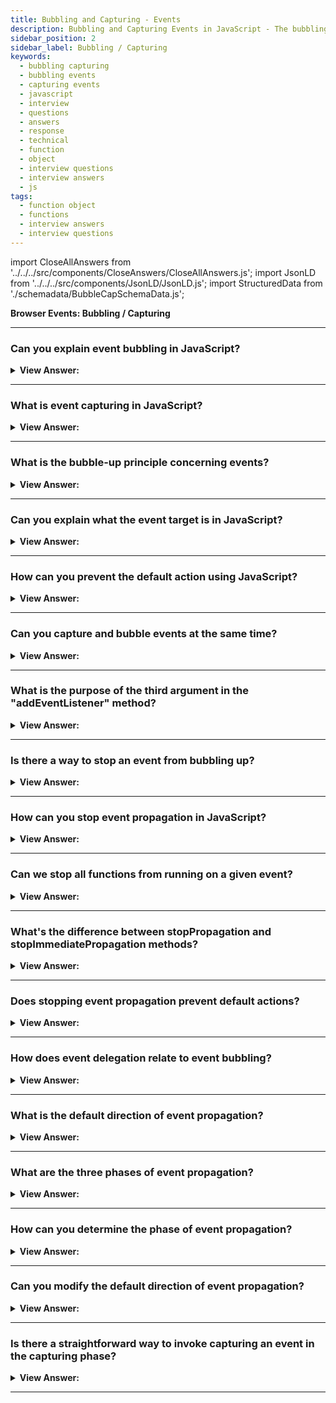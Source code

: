 ```yaml
---
title: Bubbling and Capturing - Events
description: Bubbling and Capturing Events in JavaScript - The bubbling-up principle is self-explanatory based on its name. - JavaScript Interview Questions & Answers
sidebar_position: 2
sidebar_label: Bubbling / Capturing
keywords:
  - bubbling capturing
  - bubbling events
  - capturing events
  - javascript
  - interview
  - questions
  - answers
  - response
  - technical
  - function
  - object
  - interview questions
  - interview answers
  - js
tags:
  - function object
  - functions
  - interview answers
  - interview questions
---
```


import CloseAllAnswers from '../../../src/components/CloseAnswers/CloseAllAnswers.js';
import JsonLD from '../../../src/components/JsonLD/JsonLD.js';
import StructuredData from './schemadata/BubbleCapSchemaData.js';

<JsonLD data={StructuredData} />

<head>
  <title>Bubbling and Capturing | JavaScript Frontend Phone Interview</title>
</head>

**Browser Events: Bubbling / Capturing**

<CloseAllAnswers />

---

### Can you explain event bubbling in JavaScript?

<details>
  <summary><strong>View Answer:</strong></summary>
  <div>
  <div><strong>Interview Response:</strong> Event bubbling is the process where an event triggers on the innermost target element first and then successively triggers on ancestors (parents) in the same nesting hierarchy up to the outermost DOM element.
  </div><br />
  <div><strong className="codeExample">Code Example:</strong><br /><br />

  <div></div>

HTML:

```html
<div id="outer">
  <div id="inner">
    <button id="button">Click me!</button>
  </div>
</div>
```

JavaScript:

```javascript
// Event listener for the outer div
document.getElementById("outer").addEventListener("click", function() {
  console.log("Outer div clicked");
});

// Event listener for the inner div
document.getElementById("inner").addEventListener("click", function() {
  console.log("Inner div clicked");
});

// Event listener for the button
document.getElementById("button").addEventListener("click", function() {
  console.log("Button clicked");
});
```

In this example, when you click the button, the event will propagate upwards through the nested elements. So, when you click the button, the console will display the following output:

Output:

```js
Button clicked
Inner div clicked
Outer div clicked
```

This demonstrates the event bubbling behavior, where the event is triggered on the innermost element and then propagates up through its parent elements.

  </div>
  </div>
</details>

---

### What is event capturing in JavaScript?

<details>
  <summary><strong>View Answer:</strong></summary>
  <div>
  <div><strong>Interview Response:</strong> Event capturing is the opposite of bubbling. It's when an event starts at the outermost element and triggers on descendents, moving towards the innermost target element.
  </div><br />
  <div><strong className="codeExample">Code Example:</strong><br /><br />

  <div></div>

HTML:

```html
<div id="outer">
  <div id="inner">
    <button id="button">Click me!</button>
  </div>
</div>
```

JavaScript:

```javascript
// Event listener for the outer div with event capturing
document.getElementById("outer").addEventListener("click", function() {
  console.log("Outer div clicked (capturing)");
}, true);

// Event listener for the inner div with event capturing
document.getElementById("inner").addEventListener("click", function() {
  console.log("Inner div clicked (capturing)");
}, true);

// Event listener for the button with event capturing
document.getElementById("button").addEventListener("click", function() {
  console.log("Button clicked (capturing)");
}, true);
```

In this example, when you click the button, the event will be captured in the capturing phase and propagate downwards through the nested elements. So, when you click the button, the console will display the following output:

Output:

```
Outer div clicked (capturing)
Inner div clicked (capturing)
Button clicked (capturing)
```

This demonstrates the event capturing behavior, where the event is triggered on the outermost element and then propagates down through its child elements.

  </div>
  </div>
</details>

---

### What is the bubble-up principle concerning events?

<details>
  <summary><strong>View Answer:</strong></summary>
  <div>
  <div><strong>Interview Response:</strong> The bubbling-up principle is self-explanatory based on its name. In principle, when an event happens on an element, it first runs its handlers, then on its parent, and back up to the other ancestors.
    </div><br />
  <div><strong className="codeExample">Code Example:</strong><br /><br />

  <div></div>

```html
<style>
  body * {
    margin: 10px;
    border: 1px solid blue;
  }
</style>

<!-- this will return the p, div and form alerts -->
<form onclick="alert('form')">
  FORM
  <div onclick="alert('div')">
    DIV
    <p onclick="alert('p')">P</p>
  </div>
</form>
```

  </div>
  </div>
</details>

---

### Can you explain what the event target is in JavaScript?

<details>
  <summary><strong>View Answer:</strong></summary>
  <div>
  <div><strong>Interview Response:</strong> The most deeply nesting element that created the event is known as a target element, and it may be accessed using event.target. The event target does not change through the bubbling process; JavaScript views it as the initial point of the event.
    </div><br />
  <div><strong className="codeExample">Code Example:</strong><br /><br />

  <div></div>

HTML:

```html
<button id="myButton">Click me!</button>
```

JavaScript:

```javascript
document.getElementById("myButton").addEventListener("click", function(event) {
  console.log("Event target:", event.target);
});
```

In this example, we have a button with the id "myButton". When you click the button, the event listener function will be triggered, and it will log the event target to the console.

For instance, if you click on the button, the console **output** will be:

```
Event target: <button id="myButton">Click me!</button>
```

The `event.target` property gives you access to the actual element that triggered the event, in this case, the button element with the id "myButton".

---

:::note
The current target is the precise target at which the current action takes place, where "this = event.currentTarget." It is conceivable that event.target equals either this or the current target.
:::

  </div>
  </div>
</details>

---

### How can you prevent the default action using JavaScript?

<details>
  <summary><strong>View Answer:</strong></summary>
  <div>
  <div><strong>Interview Response:</strong> To prevent the default action triggered by an event, you can use the `event.preventDefault()` method in JavaScript. Calling this method within an event listener will prevent the default behavior associated with the event.
  </div><br />
  <div><strong className="codeExample">Code Example:</strong><br /><br />

  <div></div>

HTML:

```html
<a href="https://www.example.com" id="myLink">Click me!</a>
```

JavaScript:

```js
document.getElementById("myLink").addEventListener("click", function(event) {
  event.preventDefault(); // Prevents the default action (navigating to the URL)
  console.log("Default action prevented");
});
```

  </div>
  </div>
</details>

---

### Can you capture and bubble events at the same time?

<details>
  <summary><strong>View Answer:</strong></summary>
  <div>
  <div><strong>Interview Response:</strong> Yes, by setting the third parameter of addEventListener to true, you can enable event capturing, and events will propagate from the capturing phase to the target phase and then to the bubbling phase.
  </div><br />
  <div><strong className="codeExample">Code Example:</strong><br /><br />

  <div></div>

HTML:

```html
<div id="myElement">
  <button id="myButton">Click me!</button>
</div>
```

JavaScript:

```js
document.getElementById("myElement").addEventListener("click", function(event) {
  console.log("Event captured: (capturing phase)");
}, true);

document.getElementById("myElement").addEventListener("click", function(event) {
  console.log("Event bubbled: (bubbling phase)");
}, false);
```

Output:

```html
Event captured: (capturing phase)
Event bubbled: (bubbling phase)
```

  </div>
  </div>
</details>

---

### What is the purpose of the third argument in the "addEventListener" method?

<details>
  <summary><strong>View Answer:</strong></summary>
  <div>
  <div><strong>Interview Response:</strong> The third argument in the `addEventListener` method, known as `useCapture`, is an optional parameter that specifies whether the event should be handled during the capturing phase (`true`) or the bubbling phase (`false`, default).
  </div><br />
  <div><strong className="codeExample">Code Example:</strong><br /><br />

  <div></div>

Here's an example that demonstrates the use of the third argument, `useCapture`, in the `addEventListener` method.

```html
<div id="outer">
  <div id="inner">
    Click me
  </div>
</div>

<script>
  function handleClick(event) {
    console.log("Target element: " + event.target.id);
    console.log("Current target element: " + event.currentTarget.id);
  }

  var outerElement = document.getElementById("outer");
  var innerElement = document.getElementById("inner");

  // Attaching event listeners with different useCapture values
  outerElement.addEventListener("click", handleClick, false); // Bubbling phase
  innerElement.addEventListener("click", handleClick, true); // Capturing phase
</script>
```

In this example, we have an outer `div` element with the id "outer" and an inner `div` element with the id "inner". Two event listeners are attached to these elements using the `addEventListener` method. The first listener is attached to the outer element with `useCapture` set to `false`, indicating the bubbling phase. The second listener is attached to the inner element with `useCapture` set to `true`, indicating the capturing phase.

When you click on the inner element, both event handlers will be called, but their behavior will differ based on the value of `useCapture`. The console logs will show the difference in `event.target.id` (the clicked element) and `event.currentTarget.id` (the element to which the event listener is attached).

  </div>
  </div>
</details>

---

### Is there a way to stop an event from bubbling up?

<details>
  <summary><strong>View Answer:</strong></summary>
  <div>
  <div><strong>Interview Response:</strong> If necessary, we can use two methods to explicitly stop the bubbling up process, including the stopPropagation and stopImmediatePropagation. Using these two approaches should be limited because of some drawbacks, such as click event failures.
    </div>
  </div>
</details>

---

### How can you stop event propagation in JavaScript?

<details>
  <summary><strong>View Answer:</strong></summary>
  <div>
  <div><strong>Interview Response:</strong> You can stop event propagation in JavaScript by using the `event.stopPropagation()` method, which prevents further propagation of the current event in the capturing and bubbling phases.
  </div><br />
  <div><strong className="codeExample">Code Example:</strong><br /><br />

  <div></div>

HTML:

```html
<div id="outer">
  <div id="inner">
    <button id="button">Click me!</button>
  </div>
</div>
```

JavaScript:

```javascript
document.getElementById("outer").addEventListener("click", function(event) {
  console.log("Outer div clicked");
});

document.getElementById("inner").addEventListener("click", function(event) {
  console.log("Inner div clicked");
  event.stopPropagation(); // Stops event propagation
});

document.getElementById("button").addEventListener("click", function(event) {
  console.log("Button clicked");
});
```

Only the following **output** will be logged to the console:

```
Inner div clicked
```

The event propagation is prevented from reaching the outer div's event listener due to the call to `event.stopPropagation()` within the event listener of the inner div.

  </div>
  </div>
</details>

---

### Can we stop all functions from running on a given event?

<details>
  <summary><strong>View Answer:</strong></summary>
  <div>
  <div><strong>Interview Response:</strong> Yes, by calling `event.stopPropagation()` in an event handler, you can prevent further propagation of the event, stopping it from triggering other event listeners attached to parent elements during the capturing and bubbling phases.
  </div><br />
  <div><strong className="codeExample">Code Example:</strong><br /><br />

  <div></div>

```html
<div id="outer">
  <div id="inner">
    Click me
  </div>
</div>

<script>
  function outerClick(event) {
    console.log("Outer clicked");
  }

  function innerClick(event) {
    console.log("Inner clicked");
    event.stopPropagation();
  }

  var outerElement = document.getElementById("outer");
  var innerElement = document.getElementById("inner");

  outerElement.addEventListener("click", outerClick);
  innerElement.addEventListener("click", innerClick);
</script>
```

In this example, we have an outer `div` element with the id "outer" and an inner `div` element with the id "inner". Two event listeners are attached to these elements using the `addEventListener` method.

When you click on the inner element, the `innerClick` event handler will be triggered. It logs "Inner clicked" to the console and calls `event.stopPropagation()` to stop the event from propagating further. As a result, the `outerClick` event handler will not be triggered, and "Outer clicked" will not be logged to the console.

  </div>
  </div>
</details>

---

### What's the difference between stopPropagation and stopImmediatePropagation methods?

<details>
  <summary><strong>View Answer:</strong></summary>
  <div>
  <div><strong>Interview Response:</strong> The stopPropagation() method prevents further bubbling or capturing of an event, while stopImmediatePropagation() does the same but also prevents other event handlers on the same element from executing.
    </div><br/>
  <div><strong>Technical Response:</strong> If an element has multiple event handlers on a single event, then even if one of them stops the bubbling, the other ones still execute. In other words, event.stopPropagation() stops the move upwards, but all other handlers run on the current element. To stop the bubbling and prevent handlers on the current element from running, we use event.stopImmediatePropagation(). After it, no other handlers execute.
    </div><br />
  <div><strong className="codeExample">Code Example:</strong><br /><br />

  <div></div>

HTML:

```html
<div id="myElement">
  <button id="myButton">Click me!</button>
</div>
```

JavaScript:

```javascript
document.getElementById("myElement").addEventListener("click", function(event) {
  console.log("Event captured");
});

document.getElementById("myButton").addEventListener("click", function(event) {
  console.log("Button clicked");
  event.stopPropagation(); // Stops propagation to parent elements
});

document.getElementById("myButton").addEventListener("click", function(event) {
  console.log("Additional listener on button");
  event.stopImmediatePropagation(); // Stops further listeners on the same element
});

document.getElementById("myElement").addEventListener("click", function(event) {
  console.log("Additional listener on element");
});
```

Output:

```
Button clicked
```

The "Additional listener on button" and "Additional listener on element" event listeners are not triggered due to the use of `event.stopImmediatePropagation()`.

  </div>
  </div>
</details>

---

### Does stopping event propagation prevent default actions?

<details>
  <summary><strong>View Answer:</strong></summary>
  <div>
  <div><strong>Interview Response:</strong> No, stopping event propagation with event.stopPropagation() does not prevent default actions associated with the event. It only prevents the event from triggering additional event listeners on parent elements.
    </div>
  </div>
</details>

---

### How does event delegation relate to event bubbling?

<details>
  <summary><strong>View Answer:</strong></summary>
  <div>
  <div><strong>Interview Response:</strong> Event delegation takes advantage of event bubbling. Instead of assigning event handlers to specific nodes, the event handler is added to one parent and because of event bubbling, events on child nodes bubble up to the parent.
    </div><br />
  <div><strong className="codeExample">Code Example:</strong><br /><br />

  <div></div>

HTML:

```html
<ul id="myList">
  <li>Item 1</li>
  <li>Item 2</li>
  <li>Item 3</li>
</ul>
```

JavaScript:

```javascript
document.querySelector("#myList").addEventListener("click", function(e) {
  if(e.target && e.target.nodeName === "LI") {
    console.log("List item ", e.target.textContent, " was clicked");
  }
});
```

Output:

```html
"List item ", "Item 1", " was clicked"
"List item ", "Item 2", " was clicked"
"List item ", "Item 3", " was clicked"
```

  </div>
  </div>
</details>

---

### What is the default direction of event propagation?

<details>
  <summary><strong>View Answer:</strong></summary>
  <div>
  <div><strong>Interview Response:</strong> The default direction of event propagation is from the innermost element to its parent elements, known as the bubbling phase. This allows events to propagate upward (bubbling phase) through the DOM hierarchy unless stopped with `event.stopPropagation()`.
    </div><br />
  <div><strong className="codeExample">Code Example:</strong><br /><br />

  <div></div>

```html
<div id="outer">
  <div id="inner">
    Click me
  </div>
</div>

<script>
  function outerClick(event) {
    console.log("Outer clicked");
  }

  function innerClick(event) {
    console.log("Inner clicked");
  }

  var outerElement = document.getElementById("outer");
  var innerElement = document.getElementById("inner");

  outerElement.addEventListener("click", outerClick);
  innerElement.addEventListener("click", innerClick);
</script>
```

In this example, we have an outer `div` element with the id "outer" and an inner `div` element with the id "inner". Two event listeners are attached to these elements using the `addEventListener` method.

When you click on the inner element, both the `innerClick` and `outerClick` event handlers will be triggered. The events will propagate from the innermost element (inner) to its parent elements (outer) in the default direction of event bubbling. The console logs will show "Inner clicked" followed by "Outer clicked".

  </div>
  </div>
</details>

---

### What are the three phases of event propagation?

<details>
  <summary><strong>View Answer:</strong></summary>
  <div>
  <div><strong>Interview Response:</strong> There are three phases of event propagation, including the capturing, targeting, and bubbling phases. The capturing phase is the process of the event traveling down to the target element ( &#123;capture: true&#125; ). The targeting phase is when we reach our target element, and the bubbling phase is the process of bubbling up from the target element.
    </div>
  </div>
</details>

---

### How can you determine the phase of event propagation?

<details>
  <summary><strong>View Answer:</strong></summary>
  <div>
  <div><strong>Interview Response:</strong> To determine the phase of event propagation, you can check the `event.eventPhase` property. It will have a value of 1 (capturing phase), 2 (target phase), or 3 (bubbling phase).
  </div><br />
  <div><strong className="codeExample">Code Example:</strong><br /><br />

  <div></div>

```html
<div id="outer">
  <div id="inner">
    Click me
  </div>
</div>

<script>
  function handleClick(event) {
    if (event.eventPhase === Event.CAPTURING_PHASE) {
      console.log("Event capturing phase");
    } else if (event.eventPhase === Event.AT_TARGET) {
      console.log("Event target phase");
    } else if (event.eventPhase === Event.BUBBLING_PHASE) {
      console.log("Event bubbling phase");
    }
  }

  var outerElement = document.getElementById("outer");
  var innerElement = document.getElementById("inner");

  outerElement.addEventListener("click", handleClick, true); // Capturing phase
  innerElement.addEventListener("click", handleClick); // Bubbling phase
</script>
```

In this example, we have an outer `div` element with the id "outer" and an inner `div` element with the id "inner". Two event listeners are attached to these elements, one in the capturing phase and the other in the bubbling phase.

When you click on the inner element, the `handleClick` event handler will be called for both elements. Inside the event handler, we check the `event.eventPhase` property to determine the phase of event propagation. The corresponding message will be logged to the console based on the event phase detected.

  </div>
  </div>
</details>

---

### Can you modify the default direction of event propagation?

<details>
  <summary><strong>View Answer:</strong></summary>
  <div>
  <div><strong>Interview Response:</strong> No, the default direction of event propagation (bubbling phase) cannot be modified. It always occurs from the innermost element to its parent elements in the DOM hierarchy.
  </div>
  </div>
</details>

---

### Is there a straightforward way to invoke capturing an event in the capturing phase?

<details>
  <summary><strong>View Answer:</strong></summary>
  <div>
  <div><strong>Interview Response:</strong> Yes, we need to set the handler capture option to true to catch an event on the capturing phase. There are two possible values of the capture option true and false. If it is false (default), the handler is set to the bubbling phase. If it is true, then the handler is set on the capturing phase.
    </div><br />
  <div><strong className="codeExample">Code Example:</strong><br /><br />

  <div></div>

```html
<style>
  body * {
    margin: 10px;
    border: 1px solid blue;
  }
</style>

<form>
  FORM
  <div>
    DIV
    <p>P</p>
  </div>
</form>

<script>
  for (let elem of document.querySelectorAll('*')) {
    elem.addEventListener(
      'click',
      (e) => alert(`Capturing: ${elem.tagName}`),
      true
    );
    elem.addEventListener('click', (e) => alert(`Bubbling: ${elem.tagName}`));
  }
</script>
```

---

:::note
While there are three phases, the second ("target phase": the event reached the element) is not handled independently in theory: handlers from both the capturing and bubbling phases fire at that time.
:::

  </div>
  </div>
</details>

---
